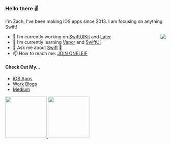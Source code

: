 ### Hello there ✌️

I'm Zach, I've been making iOS apps since 2013. I am focusing on anything Swift! 

<img align="right" src="https://github-readme-stats.vercel.app/api?username=0xLeif&show_icons=true&icon_color=0366d6&text_color=24292e&bg_color=ffffff&hide_title=true" />

- 🔭 I’m currently working on [SwiftUIKit](https://github.com/0xLeif/SwiftUIKit) and [Later](https://github.com/0xLeif/Later)
- 🌱 I’m currently learning [Vapor](https://vapor.codes) and [SwiftUI](https://developer.apple.com/documentation/swiftui)
- 💬 Ask me about [Swift](https://github.com/0xSwift) 🧡
- 📫 How to reach me: [JOIN ONELEIF](https://discord.com/invite/tv9UdJK)

#### Check Out My...
- [iOS Apps](https://apps.apple.com/lb/developer/zach-eriksen/id851997363)
- [Work Blogs](https://www.clientresourcesinc.com/author/zeriksen/)
- [Medium](https://medium.com/@0xLeif)


<a href="https://github.com/0xLeif/SwiftUIKit">
  <img src="https://github-readme-stats.vercel.app/api/pin/?username=0xLeif&repo=SwiftUIKit" height=130 />
</a>
<a href="https://github.com/0xLeif/Later">
  <img src="https://github-readme-stats.vercel.app/api/pin/?username=0xLeif&repo=Later" height=130 />
</a>
